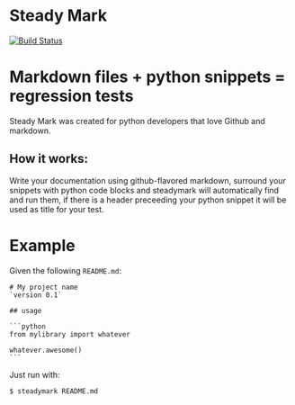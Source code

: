 # Steady Mark
[![Build Status](https://secure.travis-ci.org/gabrielfalcao/steadymark.png)](http://travis-ci.org/gabrielfalcao/steadymark)

# Markdown files + python snippets = regression tests

Steady Mark was created for python developers that love Github and
markdown.

## How it works:

Write your documentation using github-flavored markdown, surround your
snippets with python code blocks and steadymark will automatically
find and run them, if there is a header preceeding your python snippet
it will be used as title for your test.

# Example

Given the following `README.md`:

    # My project name
    `version 0.1`

    ## usage

    ```python
    from mylibrary import whatever

    whatever.awesome()
    ```

Just run with:

```console
$ steadymark README.md
```
